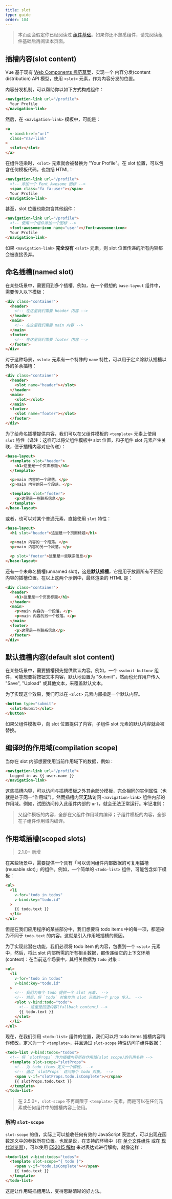 ```yaml
---
title: slot
type: guide
order: 104
---
```


> 本页面会假定你已经阅读过 [组件基础](components.html)。如果你还不熟悉组件，请先阅读组件基础后再阅读本页面。

## 插槽内容(slot content)

Vue 基于现有 [Web Components 规范草案](https://github.com/w3c/webcomponents/blob/gh-pages/proposals/Slots-Proposal.md)，实现一个 内容分发(content distribution) API 模型，使用 `<slot>` 元素，作为内容分发的位置。

内容分发机制，可以帮助你以如下方式构成组件：

``` html
<navigation-link url="/profile">
  Your Profile
</navigation-link>
```

然后，在 `<navigation-link>` 模板中，可能是：

``` html
<a
  v-bind:href="url"
  class="nav-link"
>
  <slot></slot>
</a>
```

在组件渲染时，`<slot>` 元素就会被替换为 "Your Profile"。在 slot 位置，可以包含任何模板代码，也包括 HTML：

``` html
<navigation-link url="/profile">
  <!-- 添加一个 Font Awesome 图标 -->
  <span class="fa fa-user"></span>
  Your Profile
</navigation-link>
```

甚至，slot 位置也能包含其他组件：

``` html
<navigation-link url="/profile">
  <!-- 使用一个组件添加一个图标 -->
  <font-awesome-icon name="user"></font-awesome-icon>
  Your Profile
</navigation-link>
```

如果 `<navigation-link>` **完全没有** `<slot>` 元素，则 slot 位置传递的所有内容都会被直接丢弃。

## 命名插槽(named slot)

在某些场景中，需要用到多个插槽。例如，在一个假想的 `base-layout` 组件中，需要传入以下模板：

``` html
<div class="container">
  <header>
    <!-- 在这里我们需要 header 内容 -->
  </header>
  <main>
    <!-- 在这里我们需要 main 内容 -->
  </main>
  <footer>
    <!-- 在这里我们需要 footer 内容 -->
  </footer>
</div>
```

对于这种场景，`<slot>` 元素有一个特殊的 `name` 特性，可以用于定义除默认插槽以外的多余插槽：

``` html
<div class="container">
  <header>
    <slot name="header"></slot>
  </header>
  <main>
    <slot></slot>
  </main>
  <footer>
    <slot name="footer"></slot>
  </footer>
</div>
```

为了给命名插槽提供内容，我们可以在父组件模板的 `<template>` 元素上使用 `slot` 特性（译注：这样可以将父组件模板中 slot 位置，和子组件 slot 元素产生关联，便于插槽内容对应传递）：

```html
<base-layout>
  <template slot="header">
    <h1>这里是一个页面标题</h1>
  </template>

  <p>main 内容的一个段落。</p>
  <p>main 内容的另一个段落。</p>

  <template slot="footer">
    <p>这里是一些联系信息</p>
  </template>
</base-layout>
```

或者，也可以对某个普通元素，直接使用 `slot` 特性：

``` html
<base-layout>
  <h1 slot="header">这里是一个页面标题</h1>

  <p>main 内容的一个段落。</p>
  <p>main 内容的另一个段落。</p>

  <p slot="footer">这里是一些联系信息</p>
</base-layout>
```

还有一个未命名插槽(unnamed slot)，这是**默认插槽**，它是用于放置所有不匹配内容的插槽位置。在以上这两个示例中，最终渲染的 HTML 是：

``` html
<div class="container">
  <header>
    <h1>这里是一个页面标题</h1>
  </header>
  <main>
    <p>main 内容的一个段落。</p>
    <p>main 内容的另一个段落。</p>
  </main>
  <footer>
    <p>这里是一些联系信息</p>
  </footer>
</div>
```

## 默认插槽内容(default slot content)

在某些场景中，需要插槽预先提供默认内容。例如，一个 `<submit-button>` 组件，可能想要将按钮文本内容，默认地设置为 "Submit"，然而也允许用户传入 "Save", "Upload" 或其他文本，来覆盖默认文本。

为了实现这个效果，我们可以在 `<slot>` 元素内部指定一个默认内容。

```html
<button type="submit">
  <slot>Submit</slot>
</button>
```

如果父组件模板中，向 slot 位置提供了内容，子组件 slot 元素的默认内容就会被替换。

## 编译时的作用域(compilation scope)

当你在 slot 内部想要使用当前作用域下的数据，例如：

``` html
<navigation-link url="/profile">
  Logged in as {{ user.name }}
</navigation-link>
```

这些插槽内容，可以访问与插槽模板之外其余部分模板，完全相同的实例属性（也就是处于同一“作用域”）。然而插槽内容**无法**访问 `<navigation-link>` 组件内部的作用域。例如，试图访问传入此组件内部的 `url`，就会无法正常运行。牢记准则：

> 父组件模板的内容，全部在父组件作用域内编译；子组件模板的内容，全部在子组件作用域内编译。

## 作用域插槽(scoped slots)

> 2.1.0+ 新增

在某些场景中，需要提供一个具有「可以访问组件内部数据的可复用插槽(reusable slot)」的组件。例如，一个简单的 `<todo-list>` 组件，可能包含如下模板：

```html
<ul>
  <li
    v-for="todo in todos"
    v-bind:key="todo.id"
  >
    {{ todo.text }}
  </li>
</ul>
```

但是在我们应用程序的某些部分中，我们想要将 todo items 中的每一项，都渲染为不同于 `todo.text` 的内容。这就是引入作用域插槽的原因。

为了实现此潜在功能，我们必须将 todo item 的内容，包裹到一个 `<slot>` 元素中，然后，将此 slot 内部所需的所有相关数据，都传递给它的上下文环境(context)：在当前这个场景中，其相关数据为 `todo` 对象：

```html
<ul>
  <li
    v-for="todo in todos"
    v-bind:key="todo.id"
  >
    <!-- 我们为每个 todo 提供一个 slot 元素， -->
    <!-- 然后，将 `todo` 对象作为 slot 元素的一个 prop 传入。 -->
    <slot v-bind:todo="todo">
      <!-- 这里是回退内容(fallback content) -->
      {{ todo.text }}
    </slot>
  </li>
</ul>
```

现在，在我们引用 `<todo-list>` 组件的位置，我们可以将 todo items 插槽内容稍作修改，定义为一个 `<template>`，并且通过 `slot-scope` 特性访问子组件数据：

```html
<todo-list v-bind:todos="todos">
  <!-- 将 `slotProps` 作为插槽内容所在作用域(slot scope)的引用名称 -->
  <template slot-scope="slotProps">
    <!-- 为 todo items 定义一个模板， -->
    <!-- 通过 `slotProps` 访问每个 todo 对象。 -->
    <span v-if="slotProps.todo.isComplete">✓</span>
    {{ slotProps.todo.text }}
  </template>
</todo-list>
```

> 在 2.5.0+，`slot-scope` 不再局限于 `<template>` 元素，而是可以在任何元素或任何组件中的插槽内容上使用。

### 解构 `slot-scope`

`slot-scope` 的值，实际上可以接收任何有效的 JavaScript 表达式，可以出现在函数定义中的参数所在位置。也就是说，在支持的环境中（在 [单个文件组件](single-file-components.html) 或在 [现代浏览器](https://developer.mozilla.org/en-US/docs/Web/JavaScript/Reference/Operators/Destructuring_assignment#Browser_compatibility)），可以使用 [ES2015 解构](https://developer.mozilla.org/en-US/docs/Web/JavaScript/Reference/Operators/Destructuring_assignment#Object_destructuring) 来对表达式进行解构，就像这样：

```html
<todo-list v-bind:todos="todos">
  <template slot-scope="{ todo }">
    <span v-if="todo.isComplete">✓</span>
    {{ todo.text }}
  </template>
</todo-list>
```

这是让作用域插槽用法，变得思路清晰的好方法。
